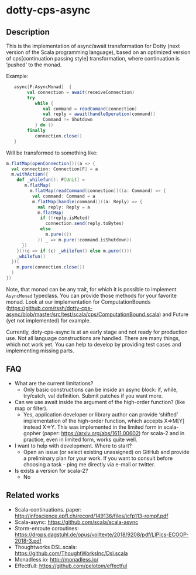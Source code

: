 # dotty-cps-async

## Description

This is the implementation of async/await transformation for Dotty (next version of the Scala programming language), based on an optimized version of cps[continuation passing style] transformation, where continuation is ‘pushed’ to the monad. 

Example:

```scala
   async[F:AsyncMonad]  {
        val connection = await(receiveConnection)
        try 
           while {
              val command = readComand(connection)
              val reply = await(handleOperation(command))
              Command != Shutdown
           } do ()
        finally 
           connection.close()
   }
```

Will be transformed to something like:

```scala
m.flatMap(openConnection())(a => {
  val connection: Connection[F] = a
  m.withAction({
    def _whilefun(): F[Unit] = 
       m.flatMap(
         m.flatMap(readCommand(connection))((a: Command) => {
          val command: Command = a
          m.flatMap(handle(command))((a: Reply) => {
            val reply: Reply = a
            m.flatMap(
             if (!reply.isMuted)
               connection.send(reply.toBytes) 
             else 
               m.pure(())
            )( _ => m.pure(!command.isShutdown))
      })
    }))(c => if (c) _whilefun() else m.pure(()))
    _whilefun()
  })(
    m.pure(connection.close())
  )
})
```

Note, that monad can be any trait, for which it is possible to implement ```AsyncMonad``` typeclass. 
You can provide those methods for your favorite monad. Look at our implementation for 
ComputationBounds (https://github.com/rssh/dotty-cps-async/blob/master/src/test/scala/cps/ComputationBound.scala) and Future (yet not implemented) for example.

Currently, doty-cps-async is at an early stage and not ready for production use.  Not all language constructions are handled. There are many things, which not work yet.   You can help to develop by providing test cases and implementing missing parts.  

## FAQ

* What are the current limitations?
    * Only basic constructions can be inside an async block:  if, while, try/catch, val definition.  Submit patches if you want more.
* Can we use await inside the argument of the high-order function? (like map or filter).
    * Yes, application developer or library author can provide ‘shifted’  implementation of the high-order function, which accepts  X=>M[Y] instead X=>Y.  This was implemented in the limited form in scala-gopher (paper: https://arxiv.org/abs/1611.00602)  for scala-2 and in practice, even in limited form, works quite well.
* I want to help with development. Where to start?
    * Open an issue (or select existing unassigned)  on GitHub and provide a preliminary plan for your work.  If you want to consult before choosing a task - ping me directly via e-mail or twitter.
* Is exists a version for scala-2?
    * No

## Related works

- Scala-continuations.  paper:  http://infoscience.epfl.ch/record/149136/files/icfp113-rompf.pdf
- Scala-async:   https://github.com/scala/scala-async  
- Storm-enroute coroutines:  https://drops.dagstuhl.de/opus/volltexte/2018/9208/pdf/LIPIcs-ECOOP-2018-3.pdf
- Thoughtworks DSL.scala:  https://github.com/ThoughtWorksInc/Dsl.scala
- Monadless.io: http://monadless.io/
- Effectfull: https://github.com/pelotom/effectful

   
